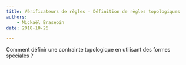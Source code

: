 ```yaml
---
title: Vérificateurs de règles - Définition de règles topologiques
authors:
    - Mickaël Brasebin
date: 2018-10-26

---
```


Comment définir une contrainte topologique en utilisant des formes spéciales ?
